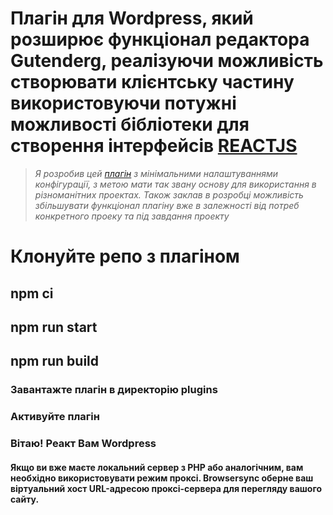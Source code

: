 # Плагін для Wordpress, який розширює функціонал редактора Gutenderg, реалізуючи можливість створювати клієнтську частину використовуючи потужні можливості бібліотеки для створення інтерфейсів [REACTJS](https://reactjs.org/)
> _Я розробив цей [плагін](https://github.com/turovskiy/WP-REACT-GUTENBERG-plugin) з мінімальними налаштуваннями конфігурації, з метою мати так звану основу для використання в різноманітних проектах. Також заклав в розробці можливість збільшувати функціонал плагіну вже в  залежності від потреб конкретного проеку та під завдання проекту_

# Клонуйте репо з плагіном 
## npm ci
## npm run start
## npm run build

### Завантажте плагін в директорію plugins
### Активуйте плагін
### Вітаю! Реакт Вам Wordpress



#### Якщо ви вже маєте локальний сервер з PHP або аналогічним, вам необхідно використовувати режим проксі. Browsersync оберне ваш віртуальний хост URL-адресою проксі-сервера для перегляду вашого сайту.